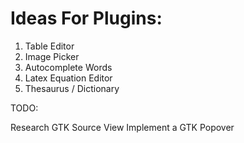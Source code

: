 Ideas For Plugins:
==================

1. Table Editor
2. Image Picker
3. Autocomplete Words
4. Latex Equation Editor
5. Thesaurus / Dictionary

TODO:

Research GTK Source View
Implement a GTK Popover
